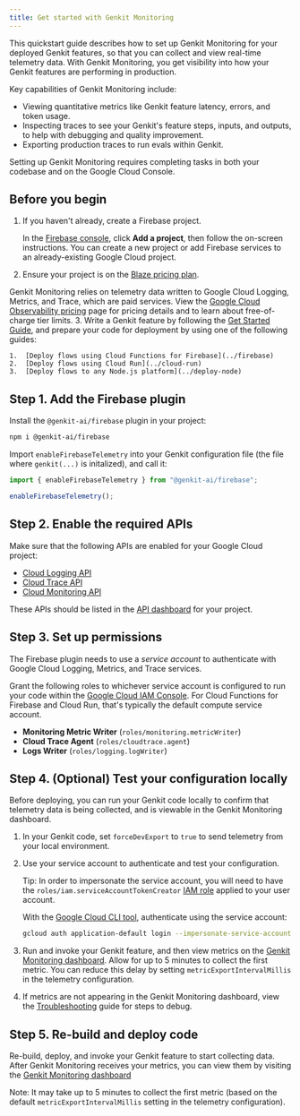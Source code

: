 ```yaml
---
title: Get started with Genkit Monitoring
---
```


This quickstart guide describes how to set up Genkit Monitoring for
your deployed Genkit features, so that you can collect and view real-time
telemetry data. With Genkit Monitoring, you get visibility into how
your Genkit features are performing in production.

Key capabilities of Genkit Monitoring include:

- Viewing quantitative metrics like Genkit feature latency, errors, and
  token usage.
- Inspecting traces to see your Genkit's feature steps, inputs, and outputs,
  to help with debugging and quality improvement.
- Exporting production traces to run evals within Genkit.

Setting up Genkit Monitoring requires completing tasks in both your codebase
and on the Google Cloud Console.

## Before you begin

1. If you haven't already, create a Firebase project.

   In the [Firebase console](https://console.firebase.google.com), click
   **Add a project**, then follow the on-screen instructions. You can
   create a new project or add Firebase services to an already-existing Google Cloud project.

2. Ensure your project is on the [Blaze pricing plan](https://firebase.google.com/pricing).

Genkit Monitoring relies on telemetry data written to Google Cloud
Logging, Metrics, and Trace, which are paid services. View the
[Google Cloud Observability pricing](https://cloud.google.com/stackdriver/pricing) page for pricing details and to learn about free-of-charge tier limits. 3. Write a Genkit feature by following the [Get Started Guide](https://firebase.google.com/docs/genkit/get-started), and prepare your code for deployment by using one of the following guides:

    1.  [Deploy flows using Cloud Functions for Firebase](../firebase)
    2.  [Deploy flows using Cloud Run](../cloud-run)
    3.  [Deploy flows to any Node.js platform](../deploy-node)

## Step 1. Add the Firebase plugin

Install the `@genkit-ai/firebase` plugin in your project:

```bash
npm i @genkit-ai/firebase
```

Import `enableFirebaseTelemetry` into your Genkit configuration file (the
file where `genkit(...)` is initalized), and call it:

```typescript
import { enableFirebaseTelemetry } from "@genkit-ai/firebase";

enableFirebaseTelemetry();
```

## Step 2. Enable the required APIs

Make sure that the following APIs are enabled for your Google Cloud project:

- [Cloud Logging API](https://console.cloud.google.com/apis/library/logging.googleapis.com)
- [Cloud Trace API](https://console.cloud.google.com/apis/library/cloudtrace.googleapis.com)
- [Cloud Monitoring API](https://console.cloud.google.com/apis/library/monitoring.googleapis.com)

These APIs should be listed in the
[API dashboard](https://console.cloud.google.com/apis/dashboard) for your
project.

## Step 3. Set up permissions

The Firebase plugin needs to use a _service account_ to authenticate with
Google Cloud Logging, Metrics, and Trace services.

Grant the following roles to whichever service account is configured to run your code within the [Google Cloud IAM Console](https://console.cloud.google.com/iam-admin/iam). For Cloud Functions for Firebase and Cloud Run, that's typically the default compute service account.

- **Monitoring Metric Writer** (`roles/monitoring.metricWriter`)
- **Cloud Trace Agent** (`roles/cloudtrace.agent`)
- **Logs Writer** (`roles/logging.logWriter`)

## Step 4. (Optional) Test your configuration locally

Before deploying, you can run your Genkit code locally to confirm that
telemetry data is being collected, and is viewable in the Genkit Monitoring
dashboard.

1. In your Genkit code, set `forceDevExport` to `true` to send telemetry from
   your local environment.

2. Use your service account to authenticate and test your configuration.

   Tip: In order to impersonate the service account, you will need to have
   the `roles/iam.serviceAccountTokenCreator`
   [IAM role](https://console.cloud.google.com/iam-admin/iam) applied to your
   user account.

   With the
   [Google Cloud CLI tool](https://cloud.google.com/sdk/docs/install?authuser=0),
   authenticate using the service account:

   ```bash
   gcloud auth application-default login --impersonate-service-account SERVICE_ACCT_EMAIL
   ```

3. Run and invoke your Genkit feature, and then view metrics on the
   [Genkit Monitoring dashboard](https://console.firebase.google.com/project/_/genai_monitoring).
   Allow for up to 5 minutes to collect the first metric. You can reduce this
   delay by setting `metricExportIntervalMillis` in the telemetry configuration.

4. If metrics are not appearing in the Genkit Monitoring dashboard, view the
   [Troubleshooting](/docs/observability/troubleshooting) guide for steps
   to debug.

## Step 5. Re-build and deploy code

Re-build, deploy, and invoke your Genkit feature to start collecting data.
After Genkit Monitoring receives your metrics, you can view them by
visiting the
[Genkit Monitoring dashboard](https://console.firebase.google.com/project/_/genai_monitoring)

Note: It may take up to 5 minutes to collect the first metric (based on the default `metricExportIntervalMillis` setting in the telemetry configuration).
